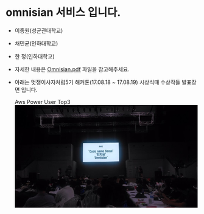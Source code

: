 # omnisian 서비스 입니다.

- 이종원(성균관대학교)
- 채민균(인하대학교)
- 한 정(인하대학교)
 
 
- 자세한 내용은 [Omnisian.pdf](https://github.com/jongwonIee/omnisian/blob/master/Omnisian.pdf) 파일을 참고해주세요.
  
- 아래는 멋쟁이사자처럼5기 해커톤(17.08.18 ~ 17.08.19) 시상식때 수상작들 발표장면 입니다.
  
  Aws Power User Top3
  ![prize](./prize.jpeg)
